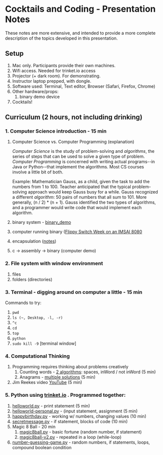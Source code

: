 Cocktails and Coding - Presentation Notes
=========================================

These notes are more extensive, and intended to provide a more complete
description of the topics developed in this presentation.

Setup
-----

1. Mac only. Participants provide their own machines.
2. Wifi access. Needed for trinket.io access
3. Projector (+ dark room). For demonstrating.
4. Instructor laptop prepped, with dongle.
5. Software used: Terminal, Text editor, Browser (Safari, Firefox, Chrome)
6. Other hardware/props:
    1. binary demo device
7. Cocktails!

Curriculum (2 hours, not including drinking)
--------------------------------------------

### 1. Computer Science introduction - 15 min
1. Computer Science vs. Computer Programming (explanation)  
    
    *Computer Science* is the study of problem-solving and *algorithms*, the series of steps that can be used to solve a given type of problem. *Computer Programming* is concerned with writing actual programs--in Java or Python--that implement the algorithms. Most CS courses involve a little bit of both.  
    
    Example: Mathematician Gauss, as a child, given the task to add the numbers from 1 to 100. Teacher anticipated that the typical problem-solving approach would keep Gauss busy for a while. Gauss recognized a different *algorithm*: 50 pairs of numbers that all sum to 101. More generally, (n / 2) * (n + 1). Gauss identified the two types of algorithms, and a programmer would write code that would implement each algorithm.
    
2. binary system - [binary_demo](./binary_demo/binary_demo.md)
3. computer running binary ([Flippy Switch Week on an IMSAI 8080](https://www.youtube.com/watch?v=wdP8WB8Dwbg)
4. encapsulation ([notes](./encapsulation.md))
5. c -> assembly -> binary  (computer demo)

### 2. File system with window environment
1. files
2. folders (directories)
 
### 3. Terminal - digging around on computer a little - 15 min  
Commands to try: 
1. `pwd`
2. `ls (~, Desktop, -l, -r)`
3. `^c`
4. `cd`
5. `top`
6. `python`
7. `sudo kill -9` [terminal window]

### 4. Computational Thinking
1. Programming requires thinking about problems creatively
    1. Counting words - [2 algorithms](./counting-words.md): spaces, inWord / not inWord (5 min)
    2. Anagrams - [multiple solutions](./anagrams.md) (5 min)
2. Jim Reekes video [YouTube](https://youtu.be/tmtrO2s7dYY) (5 min)

### 5. Python using [trinket.io](trinket.io) . Programmed together:
1. [helloworld.py](../code/1_helloworld.py) - print statement (5 min)
2. [helloworld-personal.py](../code/2_helloworld-personal.py) - (input statement, assignment (5 min)
3. [happybirthday.py](../code/3_happybirthday.py) - working w/ numbers, changing values (10 min)
4. [secretmessage.py](../code/4_secretmessage.py) - if statement, blocks of code (10 min)
5. Magic 8 Ball - 20 min  
    1. [magic8ball.py](../code/5_1_magic8ball.py) - basic fortune (random number, if statement)
    2. [magic8ball-v2.py](../code/5_2_magic8ball-v2.py) - repeated in a loop (while-loop)
6. [number-guessing-game.py](../code/6_number-guessing-game.py) - random numbers, if statements, loops, compound boolean condition




